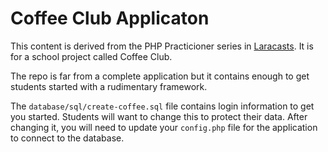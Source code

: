 # Coffee Club Applicaton

This content is derived from the PHP Practicioner series in [Laracasts](https://laracasts.com/). It is for a school project called Coffee Club.

The repo is far from a complete application but it contains enough to get students started with a rudimentary framework. 

The `database/sql/create-coffee.sql` file contains login information to get you started. Students will want to change this to protect their data. After changing it, you will need to update your `config.php` file for the application to connect to the database.